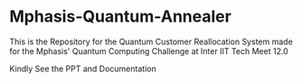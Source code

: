 # Mphasis-Quantum-Annealer
This is the Repository for the Quantum Customer Reallocation System made for the Mphasis' Quantum Computing Challenge at Inter IIT Tech Meet 12.0

Kindly See the PPT and Documentation
